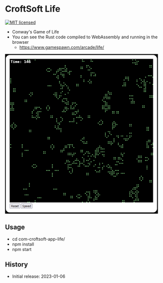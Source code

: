 # CroftSoft Life

[![MIT licensed][mit-badge]][mit-url]

[mit-badge]: https://img.shields.io/badge/license-MIT-blue.svg
[mit-url]: https://github.com/david-wallace-croft/com-croftsoft-app-life/blob/main/LICENSE.txt

- Conway's Game of Life
- You can see the Rust code compiled to WebAssembly and running in the browser
  - https://www.gamespawn.com/arcade/life/

![CroftSoft Life version 0.2.0](./media/croftsoft-life-v0.2.0-2023-01-14-a.png)

## Usage

- cd com-croftsoft-app-life/
- npm install
- npm start

## History

- Initial release: 2023-01-06
